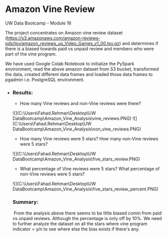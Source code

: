 # Amazon Vine Review
UW Data Bootcamp - Module 16

The project concentrates on Amazon vine review dataset (https://s3.amazonaws.com/amazon-reviews-pds/tsv/amazon_reviews_us_Video_Games_v1_00.tsv.gz) and determines if there is a biased towards paid vs unpaid review and members who were part of the vine program.

We have used Google Colab Notebook to initialize the PySpark environment, read the above amazon dataset from S3 bucket, transformed the data, created different data frames and loaded those data frames to pgadmin i.e. PostgreSQL environment.



- ### **Results:** 
  
  - How many Vine reviews and non-Vine reviews were there?
  
  ![](C:\Users\Fahad.Rehman\Desktop\UW DataBootcamp\Amazon_Vine_Analysis\vine_reviews.PNG)                                     ![](C:\Users\Fahad.Rehman\Desktop\UW DataBootcamp\Amazon_Vine_Analysis\non_vine_reviews.PNG)
  
  
  
  - How many Vine reviews were 5 stars? How many non-Vine reviews were 5 stars?
  
  ![](C:\Users\Fahad.Rehman\Desktop\UW DataBootcamp\Amazon_Vine_Analysis\five_stars_review.PNG)
  
  
  
  
  
  - What percentage of Vine reviews were 5 stars? What percentage of non-Vine reviews were 5 stars?
  
  ![](C:\Users\Fahad.Rehman\Desktop\UW DataBootcamp\Amazon_Vine_Analysis\five_stars_review_percent.PNG)
  
  ### Summary:
  
  ​	From the analysis above there seems to be little biased comin from paid vs unpaid reviews. Although the percentage is only off by 10%. We need to further analyze the dataset on all the stars where vine program indicator = y/n to see where else the bias exists if there's any.
